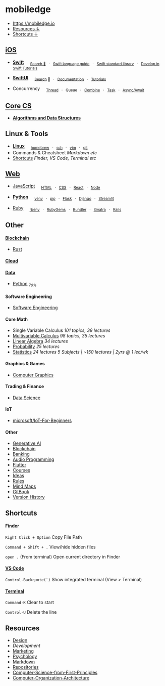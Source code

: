 # mobiledge

- https://mobiledge.io
- [Resources ↓](#resources)
- [Shortcuts ↓](#shortcuts)

## [iOS](https://github.com/mobilege/ios-development/blob/master/README.md)

- [**Swift**](https://github.com/mobilege/swift/blob/master/README.md) &nbsp; &nbsp;
<sub>[Search 🔎](http://mobiledge.github.io/search/swift-lang.html) &nbsp; · &nbsp;
[Swift language guide](https://docs.swift.org/swift-book/documentation/the-swift-programming-language/) &nbsp; · &nbsp;
[Swift standard library](https://developer.apple.com/documentation/swift/swift-standard-library) &nbsp; · &nbsp;
[Develop in Swift Tutorials](https://developer.apple.com/tutorials/develop-in-swift/)</sub>

- [**SwiftUI**](https://github.com/mobilege/ios-development/blob/master/swiftui.md) &nbsp; &nbsp;
<sub>[Search](http://mobiledge.github.io/search/swiftui-views.html) 🔎 &nbsp; · &nbsp;
[Documentation](https://developer.apple.com/documentation/swiftui/) &nbsp; · &nbsp;
[Tutorials](https://developer.apple.com/tutorials/app-dev-training/getting-started-with-scrumdinger)</sub>

- Concurrency &nbsp; &nbsp;
<sub>[Thread](https://github.com/mobiledge/ios-development/blob/master/thread.md) &nbsp; · &nbsp;
Queue &nbsp; · &nbsp;
[Combine](https://github.com/mobilege/ios-development/blob/master/combine.md) &nbsp; · &nbsp;
[Task]() &nbsp; · &nbsp;
[Async/Await](https://github.com/mobiledge/ios-development/blob/master/async-await.md)</sub>


## [Core CS](https://github.com/mobiledge/mobiledge.github.io/blob/master/core-cs.md)

- [**Algorithms and Data Structures**](https://github.com/mobilege/algorithms) 


## Linux & Tools

- [**Linux**](https://github.com/mobiledge/linux/blob/master/README.md) &nbsp; &nbsp;
  <sub>[homebrew](https://github.com/mobiledge/linux/blob/master/homebrew.md) &nbsp; · &nbsp; 
  [ssh](https://github.com/mobiledge/linux/blob/master/ssh.md) &nbsp; · &nbsp; 
  [vim](https://github.com/mobiledge/linux/blob/master/vim.md) &nbsp; · &nbsp; 
  [git](https://github.com/mobiledge/linux/blob/master/git.md)</sub>
- Commands & Cheatsheet _Markdown etc_
- [Shortcuts]() _Finder, VS Code, Terminal etc_


## [Web](https://github.com/mobilege/web-development/blob/master/README.md)

- [JavaScript](https://github.com/mobilege/web-development/blob/master/javascript.md) &nbsp; &nbsp;
<sub>[HTML](https://github.com/mobilege/web-development/blob/master/html.md)
&nbsp; · &nbsp; [CSS](https://github.com/mobilege/web-development/blob/master/css.md)
&nbsp; · &nbsp; [React](https://github.com/mobiledge/web-development/blob/master/react.md)
&nbsp; · &nbsp; [Node](https://github.com/mobiledge/web-development/blob/master/node.md) </sub>

- [**Python**](https://github.com/mobiledge/python/blob/main/README.md) &nbsp; &nbsp;
<sub>[venv](https://github.com/mobiledge/python/blob/main/venv.md) &nbsp; · &nbsp;
[pip](https://github.com/mobiledge/python/blob/main/pip.md) &nbsp; · &nbsp;
[Flask](https://github.com/mobiledge/python/blob/main/flask.md) &nbsp; · &nbsp;
[Django](https://github.com/mobiledge/python/blob/main/django.md) &nbsp; · &nbsp;
[Streamlit](https://github.com/mobiledge/python/blob/main/streamlit.md)</sub>

- [Ruby](https://github.com/mobilege/web-development/blob/master/ruby.md) &nbsp; &nbsp;
<sub>[rbenv](https://github.com/mobilege/web-development/blob/master/ruby-rbenv.md) 
&nbsp; · &nbsp; [RubyGems](https://github.com/mobilege/web-development/blob/master/ruby-rubygems.md)
&nbsp; · &nbsp; [Bundler](https://github.com/mobilege/web-development/blob/master/ruby-bundler.md)
&nbsp; · &nbsp; [Sinatra](https://github.com/mobilege/web-development/blob/master/rb-sinatra.md)
&nbsp; · &nbsp; [Rails](https://github.com/mobilege/web-development/blob/master/ruby-rails.md)</sub>




## Other
#### [Blockchain](https://github.com/mobiledge/mobiledge.github.io/blob/master/blockchain.md)
- [Rust](https://github.com/mobiledge/rust/blob/main/README.md)
#### [Cloud](https://github.com/mobiledge/cloud/blob/main/README.md)
#### [Data](https://github.com/mobilege/data-science/blob/master/README.md)
- [Python](https://github.com/mobiledge/python/blob/main/README.md) <sub>_70%_</sub>

#### Software Engineering
- [Software Engineering](https://github.com/mobiledge/software-architecture/blob/master/README.md)


#### Core Math
- Single Variable Calculus *101 topics, 39 lectures*
- [Multivariable Calculus](https://github.com/mobilege/multivariable-calculus/blob/master/README.md) *98 topics, 35 lectures*
- [Linear Algebra](https://github.com/mobilege/linear-algebra/blob/master/README.md) *34 lectures*
- [Probability](https://github.com/mobilege/probability/blob/master/README.md) *25 lectures*
- [Statistics](https://github.com/mobilege/statistics/blob/master/README.md) *24 lectures*
*5 Subjects | ~150 lectures | 2yrs @ 1 lec/wk*


#### Graphics & Games
- [Computer Graphics](https://github.com/mobilege/computer-graphics/blob/master/README.md)


#### Trading & Finance
- [Data Science](https://github.com/mobilege/data-science/blob/master/README.md)


#### IoT
- [microsoft/IoT-For-Beginners](https://github.com/microsoft/IoT-For-Beginners)


#### Other
- [Generative AI](https://github.com/mobiledge/mobiledge.github.io/blob/master/generative-ai.md)
- [Blockchain](https://github.com/mobiledge/mobiledge.github.io/blob/master/blockchain.md)
- [Banking](https://github.com/mobiledge/mobiledge.github.io/blob/master/banking.md)
- [Audio Programming](https://github.com/mobilege/audio-programming/blob/main/README.md)
- [Flutter](https://github.com/mobiledge/flutter/blob/main/README.md)
- [Courses](https://github.com/mobilege/mobilege.github.io/blob/master/courses.md)
- [Ideas](https://github.com/mobilege/mobilege.github.io/blob/master/ideas.md#ideas)
- [Rules](https://github.com/mobilege/mobilege.github.io/blob/master/rules.md#rules)
- [Mind Maps](https://miro.com/app/dashboard/)
- [GitBook](https://app.gitbook.com/@rabin-aapl/spaces)
- [Version History](https://github.com/mobilege/mobilege.github.io/blob/master/version-history.md)


## Shortcuts

#### Finder

`Right Click + Option` Copy File Path

`Command + Shift + .` View/hide hidden files 

`open .` (From terminal) Open current directory in Finder

#### [VS Code](https://code.visualstudio.com/shortcuts/keyboard-shortcuts-macos.pdf) 

``Control-Backquote(`)`` Show integrated terminal (View > Terminal)

#### [Terminal](https://support.apple.com/en-ca/guide/terminal/trmlshtcts/mac)


`Command-K` Clear to start

`Control-U` Delete the line

## Resources
- [Design](https://github.com/mobilege/design/blob/master/README.md)
- *Development* 
- [Marketing](https://github.com/mobilege/marketing/blob/master/README.md)
- [Psychology](https://github.com/mobilege/psychology/blob/master/README.md)
- [Markdown](https://github.com/mobilege/mobilege.github.io/blob/master/markdown.md)
- [Repositories](https://github.com/mobilege?tab=repositories)
- [Computer-Science-from-First-Principles](https://www.notion.so/Computer-Science-from-First-Principles-5d7e3c37026e46a3973834bd88835671)
- [Computer-Organization-Architecture](https://sour-birch-978.notion.site/Computer-Organization-Architecture-10e69b88a89d80299929dd5a1f75f938)
